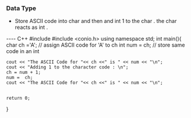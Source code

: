 ### Data Type 
- Store ASCII code into char and then and int 1 to the char . the char reacts as int .


---- C++
#include <iostream>
#include <conio.h>
using namespace std;
int main(){
    char ch ='A'; // assign ASCII code for 'A' to ch
    int num = ch; // store same code in an int

    cout << "The ASCII Code for "<< ch <<" is " << num << "\n";
    cout << "Adding 1 to the character code : \n";
    ch = num + 1;
    num =  ch;
    cout << "The ASCII Code for "<< ch <<" is " << num << "\n";
    

    return 0;
}
